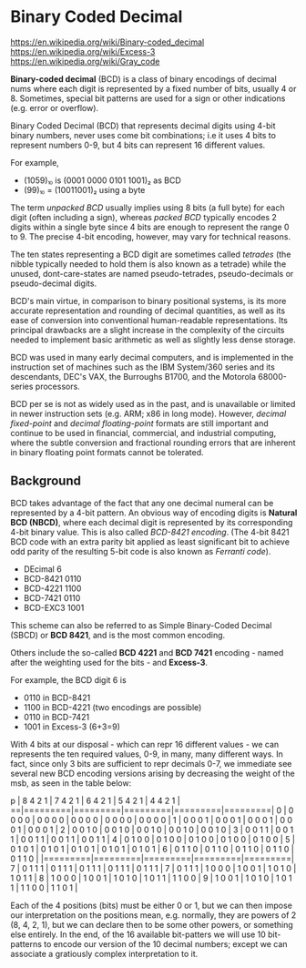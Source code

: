 # Binary Coded Decimal

https://en.wikipedia.org/wiki/Binary-coded_decimal
https://en.wikipedia.org/wiki/Excess-3
https://en.wikipedia.org/wiki/Gray_code

**Binary-coded decimal** (BCD) is a class of binary encodings of decimal nums where each digit is represented by a fixed number of bits, usually 4 or 8. Sometimes, special bit patterns are used for a sign or other indications (e.g. error or overflow).

Binary Coded Decimal (BCD) that represents decimal digits using 4-bit binary numbers, never uses come bit combinations; i.e it uses 4 bits to represent numbers 0-9, but 4 bits can represent 16 different values.

For example,
- (1059)⏨ is (0001 0000 0101 1001)₂ as BCD
- (99)⏨ = (10011001)₂ using a byte

The term *unpacked BCD* usually implies using 8 bits (a full byte) for each digit (often including a sign), whereas *packed BCD* typically encodes 2 digits within a single byte since 4 bits are enough to represent the range 0 to 9. The precise 4-bit encoding, however, may vary for technical reasons.

The ten states representing a BCD digit are sometimes called *tetrades* (the nibble typically needed to hold them is also known as a tetrade) while the unused, dont-care-states are named pseudo-tetrades, pseudo-decimals or pseudo-decimal digits.

BCD's main virtue, in comparison to binary positional systems, is its more accurate representation and rounding of decimal quantities, as well as its ease of conversion into conventional human-readable representations. Its principal drawbacks are a slight increase in the complexity of the circuits needed to implement basic arithmetic as well as slightly less dense storage.

BCD was used in many early decimal computers, and is implemented in the instruction set of machines such as the IBM System/360 series and its descendants, DEC's VAX, the Burroughs B1700, and the Motorola 68000-series processors.

BCD per se is not as widely used as in the past, and is unavailable or limited in newer instruction sets (e.g. ARM; x86 in long mode). However, *decimal fixed-point* and *decimal floating-point* formats are still important and continue to be used in financial, commercial, and industrial computing, where the subtle conversion and fractional rounding errors that are inherent in binary floating point formats cannot be tolerated.

## Background

BCD takes advantage of the fact that any one decimal numeral can be represented by a 4-bit pattern. An obvious way of encoding digits is **Natural BCD (NBCD)**, where each decimal digit is represented by its corresponding 4-bit binary value. This is also called *BCD-8421 encoding*. (The 4-bit 8421 BCD code with an extra parity bit applied as least significant bit to achieve odd parity of the resulting 5-bit code is also known as *Ferranti code*).

- DEcimal   6
- BCD-8421  0110
- BCD-4221  1100
- BCD-7421  0110
- BCD-EXC3  1001

This scheme can also be referred to as Simple Binary-Coded Decimal (SBCD) or **BCD 8421**, and is the most common encoding.

Others include the so-called **BCD 4221** and **BCD 7421** encoding - named after the weighting used for the bits - and **Excess-3**.

For example, the BCD digit 6 is
- 0110 in BCD-8421
- 1100 in BCD-4221 (two encodings are possible)
- 0110 in BCD-7421
- 1001 in Excess-3 (6+3=9)

With 4 bits at our disposal - which can repr 16 different values - we can represents the ten required values, 0-9, in many, many different ways. In fact, since only 3 bits are sufficient to repr decimals 0-7, we immediate see several new BCD encoding versions arising by decreasing the weight of the msb, as seen in the table below:

p | 8 4 2 1 | 7 4 2 1 | 6 4 2 1 | 5 4 2 1 | 4 4 2 1 |
==|=========|=========|=========|=========|=========|
0 | 0 0 0 0 | 0 0 0 0 | 0 0 0 0 | 0 0 0 0 | 0 0 0 0 |
1 | 0 0 0 1 | 0 0 0 1 | 0 0 0 1 | 0 0 0 1 | 0 0 0 1 |
2 | 0 0 1 0 | 0 0 1 0 | 0 0 1 0 | 0 0 1 0 | 0 0 1 0 |
3 | 0 0 1 1 | 0 0 1 1 | 0 0 1 1 | 0 0 1 1 | 0 0 1 1 |
4 | 0 1 0 0 | 0 1 0 0 | 0 1 0 0 | 0 1 0 0 | 0 1 0 0 |
5 | 0 1 0 1 | 0 1 0 1 | 0 1 0 1 | 0 1 0 1 | 0 1 0 1 |
6 | 0 1 1 0 | 0 1 1 0 | 0 1 1 0 | 0 1 1 0 | 0 1 1 0 |
  |=========|=========|=========|=========|=========|
7 | 0 1 1 1 | 0 1 1 1 | 0 1 1 1 | 0 1 1 1 | 0 1 1 1 |
7 | 0 1 1 1 | 1 0 0 0 | 1 0 0 1 | 1 0 1 0 | 1 0 1 1 |
8 | 1 0 0 0 | 1 0 0 1 | 1 0 1 0 | 1 0 1 1 | 1 1 0 0 |
9 | 1 0 0 1 | 1 0 1 0 | 1 0 1 1 | 1 1 0 0 | 1 1 0 1 |

Each of the 4 positions (bits) must be either 0 or 1, but we can then impose our interpretation on the positions mean, e.g. normally, they are powers of 2 (8, 4, 2, 1), but we can declare then to be some other powers, or something else entirely. In the end, of the 16 available bit-patters we will use 10 bit-patterns to encode our version of the 10 decimal numbers; except we can associate a gratiously complex interpretation to it.
